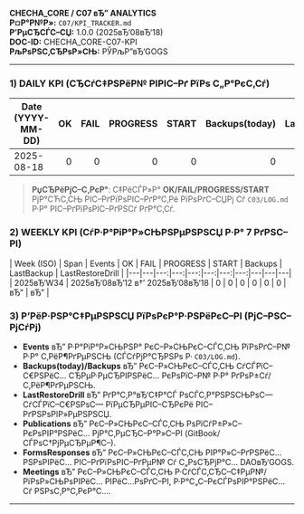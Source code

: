 **CHECHA_CORE / C07 вЂ” ANALYTICS**  
**Р¤Р°Р№Р»:** `C07/KPI_TRACKER.md`  
**Р’РµСЂСЃС–СЏ:** 1.0.0 (2025вЂ‘08вЂ‘18)  
**DOC-ID:** CHECHA_CORE-C07-KPI  
**РљРѕРЅС‚СЂРѕР»СЊ:** РЎРљР”вЂ‘GOGS  
<!-- РЎ.Р§. | DAOвЂ‘GOGS -->
---

### 1) DAILY KPI (СЂСѓС‡РЅРёР№ РІРІС–Рґ РїРѕ С„Р°РєС‚Сѓ)

| Date (YYYY-MM-DD) | OK | FAIL | PROGRESS | START | Backups(today) | LastBackup(time) | LastRestoreDrill | Publications | FormsResponses | Meetings | Notes | Source |
|---|---:|---:|---:|---:|---:|---|---|---:|---:|---:|---|---|
| 2025-08-18 | 0 | 0 | 0 | 0 | 0 |  |  | 0 | 0 | 0 |  | C03/LOG.md:<рядок/ID> |\r\n| 2025вЂ‘08вЂ‘18 | 0 | 0 | 0 | 0 | 0 | вЂ” | вЂ” | 0 | 0 | 0 | СЃС‚Р°СЂС‚ РїР°РєРµС‚Р° C07 v1.0 |

> **РџСЂРёРјС–С‚РєР°**: С‡РёСЃР»Р° **OK/FAIL/PROGRESS/START** РјР°СЋС‚СЊ РІС–РґРїРѕРІС–РґР°С‚Рё РїРѕРґС–СЏРј Сѓ `C03/LOG.md` Р·Р° РІС–РґРїРѕРІС–РґРЅСѓ РґР°С‚Сѓ.

### 2) WEEKLY KPI (СѓР·Р°РіР°Р»СЊРЅРµРЅРЅСЏ Р·Р° 7 РґРЅС–РІ)

| Week (ISO) | Span | Events | OK | FAIL | PROGRESS | START | Backups | LastBackup | LastRestoreDrill |
|---|---|---:|---:|---:|---:|---:|---:|---|---|---|
| 2025вЂ‘W34 | 2025вЂ‘08вЂ‘12 в†’ 2025вЂ‘08вЂ‘18 | 0 | 0 | 0 | 0 | 0 | 0 | вЂ” | вЂ” |

### 3) Р’РёР·РЅР°С‡РµРЅРЅСЏ РїРѕРєР°Р·РЅРёРєС–РІ (РјС–РЅС–РјСѓРј)
- **Events** вЂ” Р·Р°РіР°Р»СЊРЅР° РєС–Р»СЊРєС–СЃС‚СЊ РїРѕРґС–Р№ Р·Р° С‚РёР¶РґРµРЅСЊ (СЃСѓРјР°СЂРЅРѕ Р· `C03/LOG.md`).
- **Backups(today)/Backups** вЂ” РєС–Р»СЊРєС–СЃС‚СЊ СѓСЃРїС–С€РЅРёС… СЂРµР·РµСЂРІРЅРёС… РєРѕРїС–Р№ Р·Р° РґРѕР±Сѓ/С‚РёР¶РґРµРЅСЊ.
- **LastRestoreDrill** вЂ” РґР°С‚Р°вЂ‘С‡Р°СЃ РѕСЃС‚Р°РЅРЅСЊРѕС— СѓСЃРїС–С€РЅРѕС— РїРµСЂРµРІС–СЂРєРё РІС–РґРЅРѕРІР»РµРЅРЅСЏ.
- **Publications** вЂ” РєС–Р»СЊРєС–СЃС‚СЊ РѕРїСѓР±Р»С–РєРѕРІР°РЅРёС… РјР°С‚РµСЂС–Р°Р»С–РІ (GitBook/СЃРѕС†РјРµСЂРµР¶С–).
- **FormsResponses** вЂ” РєС–Р»СЊРєС–СЃС‚СЊ РІР°Р»С–РґРЅРёС… РЅРѕРІРёС… РІС–РґРїРѕРІС–РґРµР№ Сѓ С„РѕСЂРјР°С… DAOвЂ‘GOGS.
- **Meetings** вЂ” РєС–Р»СЊРєС–СЃС‚СЊ Р·СѓСЃС‚СЂС–С‡РµР№/РїРѕР»СЊРѕРІРёС… РІРёС…РѕРґС–РІ, Р·Р°С„С–РєСЃРѕРІР°РЅРёС… Сѓ РЅРѕС‚Р°С‚РєР°С….

---


